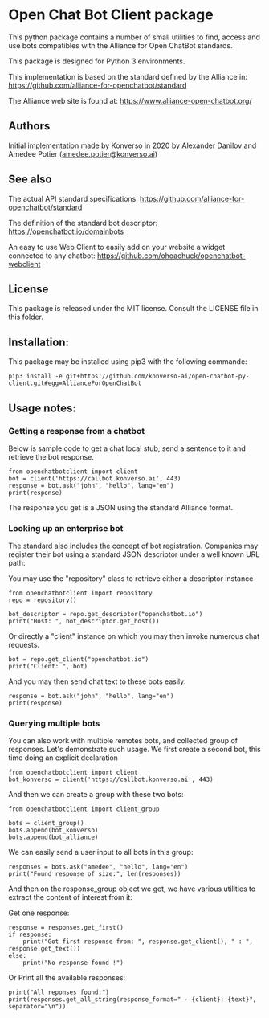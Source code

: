 # Open Chat Bot Client package
This python package contains a number of small utilities to find, access and use bots
compatibles with the Alliance for Open ChatBot standards.

This package is designed for Python 3 environments.

This implementation is based on the standard defined  by the Alliance in: 
<https://github.com/alliance-for-openchatbot/standard>

The Alliance web site is found at:
<https://www.alliance-open-chatbot.org/>

## Authors
Initial implementation made by Konverso in 2020
by  Alexander Danilov and Amedee Potier (<amedee.potier@konverso.ai>)

## See also

The actual API standard specifications: <https://github.com/alliance-for-openchatbot/standard>

The definition of the standard bot descriptor:  <https://openchatbot.io/domainbots>

An easy to use Web Client to easily add on your website a widget connected to any chatbot: <https://github.com/ohoachuck/openchatbot-webclient>

## License
This package is released under the MIT license. Consult the LICENSE file in this folder.

## Installation: 
This package may be installed using pip3 with the following commande:

    pip3 install -e git+https://github.com/konverso-ai/open-chatbot-py-client.git#egg=AllianceForOpenChatBot

## Usage notes: 

### Getting a response from a chatbot
Below is sample code to get a chat local stub, send a sentence to it and retrieve the bot response. 

	from openchatbotclient import client 
	bot = client('https://callbot.konverso.ai', 443) 
	response = bot.ask("john", "hello", lang="en") 
	print(response) 

The response you get is a JSON using the standard Alliance format.

### Looking up an enterprise bot
The standard also includes the concept of bot registration. Companies may 
register their bot using a standard JSON descriptor under a well known URL path:

You may use the "repository" class to retrieve either a descriptor instance

    from openchatbotclient import repository
    repo = repository()

    bot_descriptor = repo.get_descriptor("openchatbot.io")
    print("Host: ", bot_descriptor.get_host())

Or directly a "client" instance on which you may then invoke numerous chat requests.

    bot = repo.get_client("openchatbot.io")
    print("Client: ", bot)

And you may then send chat text to these bots easily:

    response = bot.ask("john", "hello", lang="en")
    print(response)

### Querying multiple bots

You can also work with multiple remotes bots, and collected group of responses. 
Let's demonstrate such usage. We first create a second bot, this time
doing an explicit declaration

    from openchatbotclient import client
    bot_konverso = client('https://callbot.konverso.ai', 443)

And then we can create a group with these two bots:

    from openchatbotclient import client_group

    bots = client_group()
    bots.append(bot_konverso)
    bots.append(bot_alliance)

We can easily send a user input to all bots in this group:

    responses = bots.ask("amedee", "hello", lang="en")
    print("Found response of size:", len(responses))

And then on the response_group object we get, we have various utilities to 
extract the content of interest from it:

Get one response:

    response = responses.get_first()
    if response:
        print("Got first response from: ", response.get_client(), " : ", response.get_text())
    else:
        print("No response found !")

Or Print all the available responses:

    print("All reponses found:")
    print(responses.get_all_string(response_format=" - {client}: {text}", separator="\n"))
